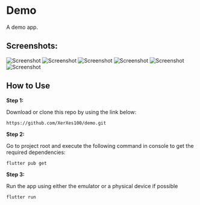# Demo
 A demo app.

## Screenshots:

![Screenshot](screenshots/ss1.png)
![Screenshot](screenshots/ss2.png)
![Screenshot](screenshots/ss3.png)
![Screenshot](screenshots/ss4.png)
![Screenshot](screenshots/ss5.png)
![Screenshot](screenshots/ss6.png)

## How to Use 

**Step 1:**

Download or clone this repo by using the link below:

```
https://github.com/XerXes100/demo.git
```

**Step 2:**

Go to project root and execute the following command in console to get the required dependencies: 

```
flutter pub get 
```

**Step 3:**

Run the app using either the emulator or a physical device if possible
```
flutter run 
```

